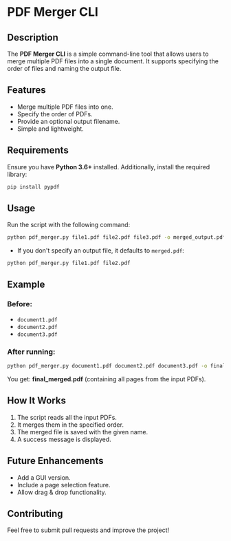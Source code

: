 # PDF Merger CLI

## Description
The **PDF Merger CLI** is a simple command-line tool that allows users to merge multiple PDF files into a single document. It supports specifying the order of files and naming the output file.

## Features
- Merge multiple PDF files into one.
- Specify the order of PDFs.
- Provide an optional output filename.
- Simple and lightweight.

## Requirements
Ensure you have **Python 3.6+** installed. Additionally, install the required library:
```sh
pip install pypdf
```

## Usage
Run the script with the following command:
```sh
python pdf_merger.py file1.pdf file2.pdf file3.pdf -o merged_output.pdf
```
- If you don't specify an output file, it defaults to `merged.pdf`:
```sh
python pdf_merger.py file1.pdf file2.pdf
```

## Example
### Before:
- `document1.pdf`
- `document2.pdf`
- `document3.pdf`

### After running:
```sh
python pdf_merger.py document1.pdf document2.pdf document3.pdf -o final_merged.pdf
```
You get: **final_merged.pdf** (containing all pages from the input PDFs).

## How It Works
1. The script reads all the input PDFs.
2. It merges them in the specified order.
3. The merged file is saved with the given name.
4. A success message is displayed.

## Future Enhancements
- Add a GUI version.
- Include a page selection feature.
- Allow drag & drop functionality.

## Contributing
Feel free to submit pull requests and improve the project!


